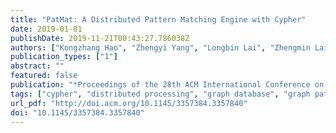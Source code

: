 ```yaml
---
title: "PatMat: A Distributed Pattern Matching Engine with Cypher"
date: 2019-01-01
publishDate: 2019-11-21T00:43:27.786038Z
authors: ["Kongzhang Hao", "Zhengyi Yang", "Longbin Lai", "Zhengmin Lai", "Xin Jin", "Xuemin Lin"]
publication_types: ["1"]
abstract: ""
featured: false
publication: "*Proceedings of the 28th ACM International Conference on Information and Knowledge Management*"
tags: ["cypher", "distributed processing", "graph database", "graph pattern matching", "join optimization"]
url_pdf: "http://doi.acm.org/10.1145/3357384.3357840"
doi: "10.1145/3357384.3357840"
---
```


